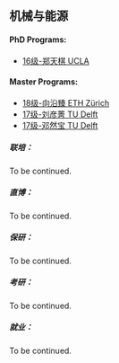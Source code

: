 ## 机械与能源

#### PhD Programs:

- [16级-郑天棋 UCLA]([US]-16-zhengtianqi)

#### Master Programs:

- [18级-向沿臻 ETH Zürich]([CH]-18-xiangyanzhen)
- [17级-刘彦菁 TU Delft]([NL]-17-liuyanjing)
- [17级-邓然宝 TU Delft]([NL]-17-dengranbao)

##### 联培：

To be continued.

##### 直博：

To be continued.

##### 保研：

To be continued.

##### 考研：

To be continued.

##### 就业：

To be continued.
